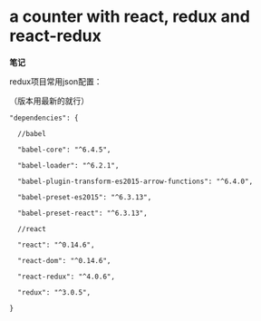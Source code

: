 # a counter with react, redux and react-redux

<strong>笔记</strong>

redux项目常用json配置：

（版本用最新的就行）

    "dependencies": {

      //babel
      
      "babel-core": "^6.4.5",

      "babel-loader": "^6.2.1",

      "babel-plugin-transform-es2015-arrow-functions": "^6.4.0",

      "babel-preset-es2015": "^6.3.13",

      "babel-preset-react": "^6.3.13",

      //react
      
      "react": "^0.14.6",

      "react-dom": "^0.14.6",

      "react-redux": "^4.0.6",

      "redux": "^3.0.5",

    }
